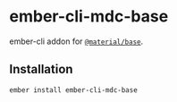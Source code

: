 ember-cli-mdc-base
======================

ember-cli addon for [`@material/base`](https://github.com/material-components/material-components-web/tree/master/packages/mdc-base).

Installation
------------

    ember install ember-cli-mdc-base
